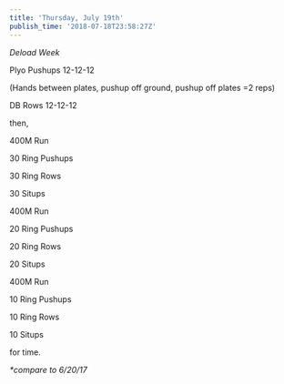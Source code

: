 ```yaml
---
title: 'Thursday, July 19th'
publish_time: '2018-07-18T23:58:27Z'
---
```


*Deload Week*

Plyo Pushups 12-12-12

(Hands between plates, pushup off ground, pushup off plates =2 reps)

DB Rows 12-12-12

then,

400M Run

30 Ring Pushups

30 Ring Rows

30 Situps

400M Run

20 Ring Pushups

20 Ring Rows

20 Situps

400M Run

10 Ring Pushups

10 Ring Rows

10 Situps

for time.

*\*compare to 6/20/17*
